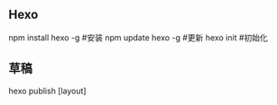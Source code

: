 ## Hexo

npm install hexo -g #安装
npm update hexo -g #更新
hexo init #初始化

## 草稿

hexo publish [layout] <title> #发表草稿。

## 写作hexo

hexo n "name" #新建文章
hexo g #生成静态网页
hexo p #发表草稿。
hexo s #启动服务
hexo d #部署网站 参数：-g 部署之前先生成静态文件。

## 服务器

Hexo 3.0 把服务器独立成了个别模块，您必须先安装才能使用。

npm install hexo-server --save #安装服务

hexo s #启动服务
hexo server -p 5000 #更改端口
hexo s -s #静态模式
hexo s -i 192.168.1.1 #自定义 ip

hexo clean #清除缓存

## 部署

hexo d -g
hexo g -d
两者作用完全相同。
